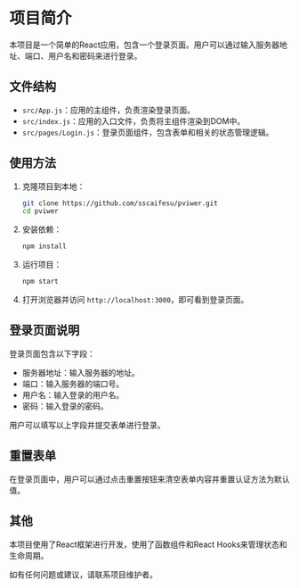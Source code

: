 # 项目简介

本项目是一个简单的React应用，包含一个登录页面。用户可以通过输入服务器地址、端口、用户名和密码来进行登录。

## 文件结构

- `src/App.js`：应用的主组件，负责渲染登录页面。
- `src/index.js`：应用的入口文件，负责将主组件渲染到DOM中。
- `src/pages/Login.js`：登录页面组件，包含表单和相关的状态管理逻辑。

## 使用方法

1. 克隆项目到本地：
    ```bash
    git clone https://github.com/sscaifesu/pviwer.git
    cd pviwer
    ```

2. 安装依赖：
    ```bash
    npm install
    ```

3. 运行项目：
    ```bash
    npm start
    ```

4. 打开浏览器并访问 `http://localhost:3000`，即可看到登录页面。

## 登录页面说明

登录页面包含以下字段：

- 服务器地址：输入服务器的地址。
- 端口：输入服务器的端口号。
- 用户名：输入登录的用户名。
- 密码：输入登录的密码。

用户可以填写以上字段并提交表单进行登录。

## 重置表单

在登录页面中，用户可以通过点击重置按钮来清空表单内容并重置认证方法为默认值。

## 其他

本项目使用了React框架进行开发，使用了函数组件和React Hooks来管理状态和生命周期。

如有任何问题或建议，请联系项目维护者。
